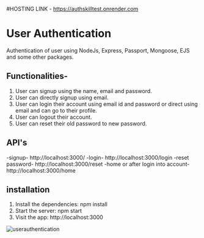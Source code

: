 #HOSTING LINK - https://authskilltest.onrender.com
# User Authentication

Authentication of user using NodeJs, Express, Passport, Mongoose, EJS and some other packages.

## Functionalities-
1. User can signup using the name, email and password.
2. User can directly signup using email.
3. User can login their account using email id and password or direct using email and can go to their profile.
4. User can logout their account.
5. User can reset their old password to new password.


## API's

-signup- http://localhost:3000/
-login- http://localhost:3000/login
-reset password- http://localhost:3000/reset
-home or after login into account- http://localhost:3000/home

## installation

1. Install the dependencies: npm install
2. Start the server: npm start
3. Visit the app: http://localhost:3000


![userauthentication](https://github.com/shakshishar/nodejs_Authentication/assets/139610476/f11fd20c-3086-40f1-b899-51cc2294a038)










